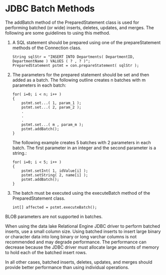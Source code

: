 <!-- loio3be14f286c5f1014838ac11005f69415 -->

# JDBC Batch Methods

The addBatch method of the PreparedStatement class is used for performing batched \(or wide\) inserts, deletes, updates, and merges. The following are some guidelines to using this method.

1.  A SQL statement should be prepared using one of the prepareStatement methods of the Connection class.

    ```
    String sqlStr = "INSERT INTO Departments( DepartmentID, DepartmentName ) VALUES ( ? , ? )";
    PreparedStatement pstmt = con.prepareStatement( sqlStr );
    ```

2.  The parameters for the prepared statement should be set and then added as a batch. The following outline creates n batches with m parameters in each batch:

    ```
    for( i=0; i < n; i++ ) 
    {
        pstmt.set...( 1, param_1 );
        pstmt.set...( 2, param_2 );
        .
        .
        .
        pstmt.set...( m , param_m );
        pstmt.addBatch(); 
    }
    ```

    The following example creates 5 batches with 2 parameters in each batch. The first parameter in an integer and the second parameter is a string.:

    ```
    for( i=0; i < 5; i++ ) 
    {    
        pstmt.setInt( 1, idValue[i] );
        pstmt.setString( 2, name[i] );
        pstmt.addBatch();
    }
    ```

3.  The batch must be executed using the executeBatch method of the PreparedStatement class.

    ```
    int[] affected = pstmt.executeBatch();
    ```


BLOB parameters are not supported in batches.

When using the data lake Relational Engine JDBC driver to perform batched inserts, use a small column size. Using batched inserts to insert large binary or character data into long binary or long varchar columns is not recommended and may degrade performance. The performance can decrease because the JDBC driver must allocate large amounts of memory to hold each of the batched insert rows.

In all other cases, batched inserts, deletes, updates, and merges should provide better performance than using individual operations.

